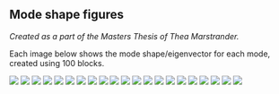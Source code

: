 ## Mode shape figures
  _Created as a part of the Masters Thesis of Thea Marstrander._

Each image below shows the mode shape/eigenvector for each mode, created using 100 blocks. 


![](figures/nov8_large_test_1_eigen_bars_0.png)
![](figures/nov8_large_test_1_eigen_bars_1.png)
![](figures/nov8_large_test_1_eigen_bars_2.png)
![](figures/nov8_large_test_1_eigen_bars_3.png)
![](figures/nov8_large_test_1_eigen_bars_4.png)
![](figures/nov8_large_test_1_eigen_bars_5.png)
![](figures/nov8_large_test_1_eigen_bars_6.png)
![](figures/nov8_large_test_1_eigen_bars_7.png)
![](figures/nov8_large_test_1_eigen_bars_8.png)
![](figures/nov8_large_test_1_eigen_bars_9.png)
![](figures/nov8_large_test_1_eigen_bars_10.png)
![](figures/nov8_large_test_1_eigen_bars_11.png)
![](figures/nov8_large_test_1_eigen_bars_12.png)
![](figures/nov8_large_test_1_eigen_bars_13.png)
![](figures/nov8_large_test_1_eigen_bars_14.png)
![](figures/nov8_large_test_1_eigen_bars_15.png)
![](figures/nov8_large_test_1_eigen_bars_16.png)
![](figures/nov8_large_test_1_eigen_bars_17.png)
![](figures/nov8_large_test_1_eigen_bars_18.png)
![](figures/nov8_large_test_1_eigen_bars_19.png)
![](figures/nov8_large_test_1_eigen_bars_20.png)


